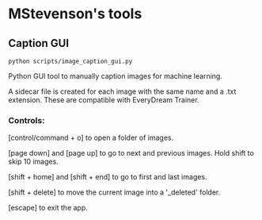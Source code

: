 # MStevenson's tools

## Caption GUI

    python scripts/image_caption_gui.py

Python GUI tool to manually caption images for machine learning.

A sidecar file is created for each image with the same name and a .txt extension. These are compatible with EveryDream Trainer. 

### Controls:
[control/command + o] to open a folder of images.

[page down] and [page up] to go to next and previous images. Hold shift to skip 10 images.

[shift + home] and [shift + end] to go to first and last images.

[shift + delete] to move the current image into a '_deleted' folder.

[escape] to exit the app.